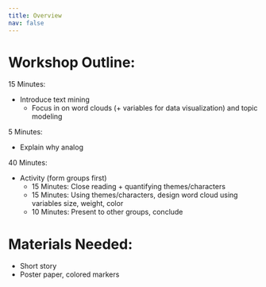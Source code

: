 ```yaml
---
title: Overview
nav: false
--- 
```


# Workshop Outline:

15 Minutes:
- Introduce text mining
    - Focus in on word clouds (+ variables for data visualization) and topic modeling

5 Minutes:
- Explain why analog

40 Minutes:
- Activity (form groups first)
    - 15 Minutes: Close reading + quantifying themes/characters
    - 15 Minutes: Using themes/characters, design word cloud using variables size, weight, color
    - 10 Minutes: Present to other groups, conclude

# Materials Needed:
- Short story
- Poster paper, colored markers